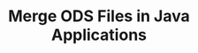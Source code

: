 ---
############################# Static ############################
layout: "autogen"
draft: false
path: "merger/java/ods/"
otherformats: BMP CSV DOC DOCM DOCX DOT DOTM DOTX EPUB HTML MHT MHTML ODP ODT OTP OTT PDF PNG POTM POTX PPS PPSM PPSX PPT PPTM PPTX PS RTF TEX TIF TIFF TSV TXT VDX VSDM VSDX VSSM VSSX VSTM VSTX VSX VTX XLAM XLS XLSB XLSM XLSX XLT XLTM XLTX XPS

############################# Head ############################
head_title: "Merge ODS Files via Java & J2SE Documents Merger API"
head_description: "Merge multiple ODS files into a single file using Java documents merger API with all data, style and formatting as the source documents."

############################# Header ############################
title: "Merge ODS Files in Java Applications"
description: "Merge multiple ODS files into a single file using Java documents merger API. Merge selected pages or page ranges from various source documents into a single resultant document with all data, style and formatting as the source documents."

############################# SubMenu ############################
submenu:
    enable: true

############################# About ############################
about:
    enable: true
    title: "GroupDocs.Merger for Java API"
    content: |
        GroupDocs.Merger for Java library offers a simple solution to safely merge & split between a wide range of document formats including PDF, Microsoft Office (Word, Excel, PowerPoint, OneNote), OpenDocument, HTML, images and many others within .NET applications. By adding just a few lines of the code, perform several document operations such as move, remove, rotate, swap, extract or change the orientation of pages within the documents. The documents merging API also supports previewing document pages as an image to analyse the document structure, formatting and content on the page.
        
        GroupDocs.Merger APIs are well supported on all major operating systems and Java versions including J2SE 7.0 (1.7), J2SE 8.0 (1.8) and Java 10.

############################# Steps ############################
steps:
    enable: true
    title_left: "Merge Two or More ODS Files in Java"
    content_left: |
        [GroupDocs.Merger](https://products.groupdocs.com/merger/java/) makes it easy for Java developers to merge multiple ODS files by implementing a few easy steps.

        *   Create an instance of **Merger** class and load ODS file.
        *   Call **Join** method of **Merger** class instance and load another ODS file.
        *   Call **Save** method of **Merger** class instance to save the merged document.
        
    title_right: "System Requirements"
    content_right: |
        Before executing the code example below, please make sure that you have the following prerequisites installed on your system.

        *   Operating Systems: Microsoft Windows, Linux, MacOS
        *   Development Environments: NetBeans, IntelliJ IDEA, Eclipse
        *   Frameworks: Java 7 (1.7) and above
        *   Download the latest version of GroupDocs.Merger for Java from [Maven](https://repository.groupdocs.com/webapp/#/artifacts/browse/tree/General/repo/com/groupdocs/groupdocs-merger)
        
    code: |
        ```java
        // Merge ODS files using GroupDocs.Merger for Java API
        // Instantiate Merger with input ODS document
        Merger merger = new Merger("input_1.ods");
        
        // Call Join method of Merger class instance and pass second source document path
        merger.join("input_2.ods");
            
        // Call Save method of Merger class instance to save merged document
        merger.save("merged-file.ods");        
        ```        


demos:
    enable: true
        

about_formats:
    enable: true


more_formats:
    enable: true


back_to_top:
    enable: true
---